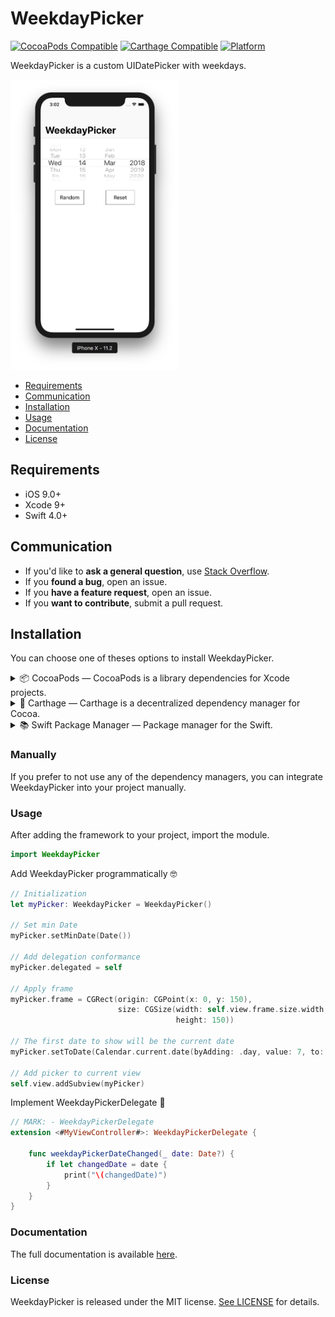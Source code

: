 # WeekdayPicker

[![CocoaPods Compatible](https://img.shields.io/cocoapods/v/SalonWeekdayPicker.svg)](https://img.shields.io/cocoapods/v/SalonWeekdayPicker.svg)
[![Carthage Compatible](https://img.shields.io/badge/Carthage-compatible-4BC51D.svg?style=flat)](https://github.com/Carthage/Carthage)
[![Platform](https://img.shields.io/badge/platform-iOS-lightgrey.svg?style=flat)](https://github.com/xuechinahb/SalonWeekdayPicker)

WeekdayPicker is a custom UIDatePicker with weekdays.

<img src="https://raw.githubusercontent.com/Maximelc/WeekdayPicker/master/Assets/DemoExample.png" alt="Demo example" width="270" height="464">

- [Requirements](#requirements)
- [Communication](#communication)
- [Installation](#installation)
- [Usage](#usage)
- [Documentation](#documentation)
- [License](#license)

## Requirements

- iOS 9.0+
- Xcode 9+
- Swift 4.0+

## Communication

- If you'd like to **ask a general question**, use [Stack Overflow](http://stackoverflow.com/questions/tagged/WeekdayPicker).
- If you **found a bug**, open an issue.
- If you **have a feature request**, open an issue.
- If you **want to contribute**, submit a pull request.

## Installation

You can choose one of theses options to install WeekdayPicker.

<details>
<summary>📦 CocoaPods — CocoaPods is a library dependencies for Xcode projects.</summary>
[CocoaPods Installation](https://guides.cocoapods.org/using/getting-started.html#getting-started)

To integrate WeekdayPicker into your Xcode project using CocoaPods, specify it in your `Podfile`:

```ruby
source 'https://github.com/CocoaPods/Specs.git'
platform :ios, '9.0'
use_frameworks!

target '<Your Target Name>' do
    pod 'WeekdayPicker', '~> 0.1'
end
```

Then, run the following command:

```bash
$ pod install
```
</details>

<details>
<summary>💉 Carthage — Carthage is a decentralized dependency manager for Cocoa.</summary>
[Carthage](https://github.com/Carthage/Carthage) is a decentralized dependency manager that builds your dependencies and provides you with binary frameworks.

You can install Carthage with [Homebrew](http://brew.sh/) using the following command:

```bash
$ brew update
$ brew install carthage
```

To integrate WeekdayPicker into your Xcode project using Carthage, specify it in your `Cartfile`:

```ogdl
github "WeekdayPicker/WeekdayPicker" ~> 4.7
```

Run `carthage update` to build the framework and drag the built `WeekdayPicker.framework` into your Xcode project.
</details>

<details>
<summary>📚 Swift Package Manager — Package manager for the Swift.</summary>

The [Swift Package Manager](https://swift.org/package-manager/) is a tool for automating the distribution of Swift code and is integrated into the `swift` compiler. It is in early development, but WeekdayPicker does support its use on supported platforms.

Once you have your Swift package set up, adding WeekdayPicker as a dependency is as easy as adding it to the `dependencies` value of your `Package.swift`.

```swift
dependencies: [
    .package(url: "https://github.com/Maximelc/WeekdayPicker.git", from: "1.0.0")
]
```
</details>

### Manually

If you prefer to not use any of the dependency managers, you can integrate WeekdayPicker into your project manually.

### Usage

After adding the framework to your project, import the module.
```swift
import WeekdayPicker
```

Add WeekdayPicker programmatically 🤓
```swift
// Initialization
let myPicker: WeekdayPicker = WeekdayPicker()

// Set min Date
myPicker.setMinDate(Date())

// Add delegation conformance
myPicker.delegated = self

// Apply frame
myPicker.frame = CGRect(origin: CGPoint(x: 0, y: 150),
                        size: CGSize(width: self.view.frame.size.width,
                                     height: 150))        

// The first date to show will be the current date
myPicker.setToDate(Calendar.current.date(byAdding: .day, value: 7, to: Date())!)

// Add picker to current view
self.view.addSubview(myPicker)
```

Implement WeekdayPickerDelegate 🤝
```swift
// MARK: - WeekdayPickerDelegate
extension <#MyViewController#>: WeekdayPickerDelegate {

    func weekdayPickerDateChanged(_ date: Date?) {
        if let changedDate = date {
            print("\(changedDate)")
        }
    }
}
```

### Documentation
The full documentation is available [here](https://maximelc.github.io/WeekdayPicker).

### License

WeekdayPicker is released under the MIT license. [See LICENSE](https://github.com/Maximelc/WeekdayPicker/blob/master/LICENSE) for details.
